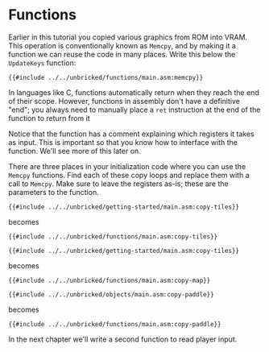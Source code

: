 # Functions

Earlier in this tutorial you copied various graphics from ROM into VRAM.
This operation is conventionally known as `Memcpy`, and by making it a function we can reuse the code in many places.
Write this below the `UpdateKeys` function:

```rgbasm,linenos,start={{#line_no_of "" ../../unbricked/functions/main.asm:memcpy}}
{{#include ../../unbricked/functions/main.asm:memcpy}}
```

In languages like C, functions automatically return when they reach the end of their scope.
However, functions in assembly don't have a definitive "end"; you always need to manually place a `ret` instruction at the end of the function to return from it

Notice that the function has a comment explaining which registers it takes as input.
This is important so that you know how to interface with the function.
We'll see more of this later on.

There are three places in your initialization code where you can use the `Memcpy` functions.
Find each of these copy loops and replace them with a call to `Memcpy`.
Make sure to leave the registers as-is; these are the parameters to the function.

```rgbasm,linenos,start={{#line_no_of "" ../../unbricked/getting-started/main.asm:copy_tiles}}
{{#include ../../unbricked/getting-started/main.asm:copy-tiles}}
```
becomes
```rgbasm,linenos,start={{#line_no_of "" ../../unbricked/functions/main.asm:copy_tiles}}
{{#include ../../unbricked/functions/main.asm:copy-tiles}}
```

```rgbasm,linenos,start={{#line_no_of "" ../../unbricked/getting-started/main.asm:copy_map}}
{{#include ../../unbricked/getting-started/main.asm:copy-tiles}}
```
becomes
```rgbasm,linenos,start={{#line_no_of "" ../../unbricked/functions/main.asm:copy_map}}
{{#include ../../unbricked/functions/main.asm:copy-map}}
```

```rgbasm,linenos,start={{#line_no_of "" ../../unbricked/objects/main.asm:copy-paddle}}
{{#include ../../unbricked/objects/main.asm:copy-paddle}}
```
becomes
```rgbasm,linenos,start={{#line_no_of "" ../../unbricked/functions/main.asm:copy_paddle}}
{{#include ../../unbricked/functions/main.asm:copy-paddle}}
```

In the next chapter we'll write a second function to read player input.
